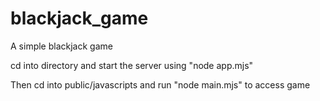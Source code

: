 # blackjack_game
A simple blackjack game

cd into directory and start the server using "node app.mjs" 

Then cd into public/javascripts and run "node main.mjs" to access game
